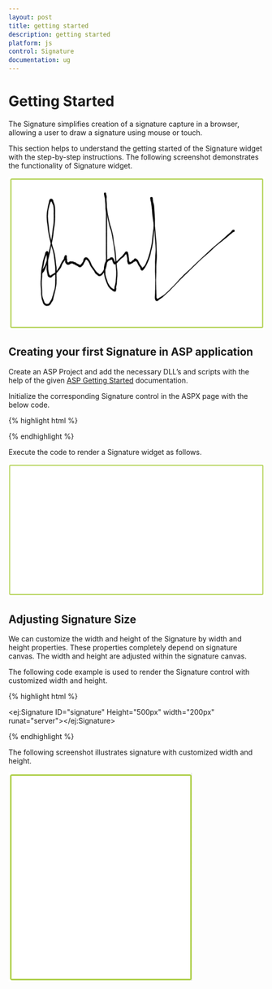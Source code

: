```yaml
---
layout: post
title: getting started
description: getting started
platform: js
control: Signature
documentation: ug
---
```


# Getting Started

The Signature simplifies creation of a signature capture in a browser, allowing a user to draw a signature using mouse or touch.

This section helps to understand the getting started of the Signature widget with the step-by-step instructions. The following screenshot demonstrates the functionality of Signature widget.

![](getting_started_images\gettingstarted_img1.png)


## Creating your first Signature in ASP application

Create an ASP Project and add the necessary DLL’s and scripts with the help of the given [ASP Getting Started](http://help.syncfusion.com/aspnet/getting-started) documentation.

Initialize the corresponding Signature control in the ASPX page with the below code.

{% highlight html %}

 <div class="control">
                <ej:Signature ID="signature" Height="400px" StrokeWidth="3" IsResponsive="true" runat="server"></ej:Signature>
        </div>

{% endhighlight %}

Execute the code to render a Signature widget as follows.

![](getting_started_images\gettingstarted_img2.png)


## Adjusting Signature Size

We can customize the width and height of the Signature by width and height properties. These properties completely depend on signature canvas. The width and height are adjusted within the signature canvas.

The following code example is used to render the Signature control with customized width and height.

{% highlight html %}

<ej:Signature ID="signature" Height="500px" width="200px" runat="server"></ej:Signature>

{% endhighlight %}

The following screenshot illustrates signature with customized width and height.

![](getting_started_images\gettingstarted_img3.png)





